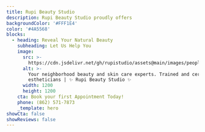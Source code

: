 ```yaml
---
title: Rupi Beauty Studio
description: Rupi Beauty Studio proudly offers
backgroundColor: '#FFF1E4'
color: '#4A5568'
blocks:
  - heading: Reveal Your Natural Beauty
    subheading: Let Us Help You
    image:
      src: >-
        https://cdn.jsdelivr.net/gh/rupistudio/assets@main/images/people/hero-composite.png
      alt: >-
        Your neighborhood beauty and skin care experts. Trained and certified
        estheticians | ✨ Rupi Beauty Studio ✨
      width: 1200
      height: 1200
    cta: Book your first Appointment Today!
    phone: (862) 571-7873
    _template: hero
showCta: false
showReviews: false
---
```

